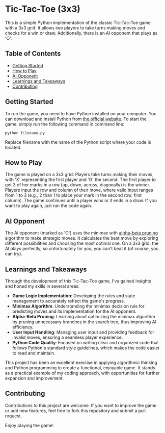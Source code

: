 # Tic-Tac-Toe (3x3)

This is a simple Python implementation of the classic Tic-Tac-Toe game with a 3x3 grid.
It allows two players to take turns making moves and checks for a win or draw.
Additionally, there is an AI opponent that plays as 'O'.

## Table of Contents

- [Getting Started](#getting-started)
- [How to Play](#how-to-play)
- [AI Opponent](#ai-opponent)
- [Learnings and Takeaways](#learnings-and-takeaways)
- [Contributing](#contributing)


## Getting Started

To run the game, you need to have Python installed on your computer. You can download and install Python from [the official website](https://www.python.org/downloads/).
To start the game, simply run the following command in command line:

    python filename.py

Replace filename with the name of the Python script where your code is located.


## How to Play

The game is played on a 3x3 grid. Players take turns making their moves, with 'X' representing the first player and 'O' the second. The first player to get 3 of her marks in a row (up, down, across, diagonally) is the winner.
Players input the row and column of their move, where valid input ranges from 1 to 3 (e.g., 2 than 1 to place your mark in the second row, first column).
The game continues until a player wins or it ends in a draw.
If you want to play again, just run the code again.


## AI Opponent

The AI opponent (marked as 'O') uses the minimax with [alpha-beta pruning](https://en.wikipedia.org/wiki/Alpha%E2%80%93beta_pruning) algorithm to make strategic moves.
It calculates the best move by exploring different possibilities and choosing the most optimal one.
On a 3x3 grid, the AI plays perfectly, so unfortunately for you, you can't beat it (of course, you can try).


## Learnings and Takeaways

Through the development of this Tic-Tac-Toe game, I've gained insights and honed my skills in several areas:

- **Game Logic Implementation**: Developing the rules and state management to accurately reflect the game's progress.
- **Minimax Algorithm**: Understanding the minimax decision rule for predicting moves and its implementation for the AI opponent.
- **Alpha-Beta Pruning**: Learning about optimizing the minimax algorithm by pruning unnecessary branches in the search tree, thus improving AI efficiency.
- **User Input Handling**: Managing user input and providing feedback for invalid moves, ensuring a seamless player experience.
- **Python Code Quality**: Focused on writing clear and organized code that follows Python's standard style guidelines, which makes the code easier to read and maintain.

This project has been an excellent exercise in applying algorithmic thinking and Python programming to create a functional, enjoyable game. It stands as a practical example of my coding approach, with opportunities for further expansion and improvement.



## Contributing

Contributions to this project are welcome. If you want to improve the game or add new features, feel free to fork this repository and submit a pull request.

Enjoy playing the game!
